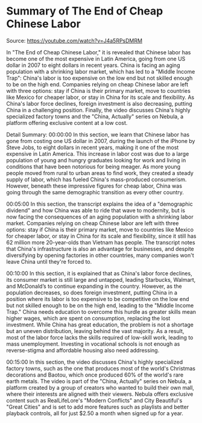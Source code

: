 # Summary of The End of Cheap Chinese Labor

Source: https://youtube.com/watch?v=J4a5RPsDMRM

In "The End of Cheap Chinese Labor," it is revealed that Chinese labor has become one of the most expensive in Latin America, going from one US dollar in 2007 to eight dollars in recent years. China is facing an aging population with a shrinking labor market, which has led to a "Middle Income Trap": China's labor is too expensive on the low end but not skilled enough to be on the high end. Companies relying on cheap Chinese labor are left with three options: stay if China is their primary market, move to countries like Mexico for cheaper labor, or stay in China for its scale and flexibility. As China's labor force declines, foreign investment is also decreasing, putting China in a challenging position. Finally, the video discusses China's highly specialized factory towns and the "China, Actually" series on Nebula, a platform offering exclusive content at a low cost.

Detail Summary: 
00:00:00
In this section, we learn that Chinese labor has gone from costing one US dollar in 2007, during the launch of the iPhone by Steve Jobs, to eight dollars in recent years, making it one of the most expensive in Latin America. This increase in labor cost was due to a large population of young and hungry graduates looking for work and living in conditions that have been notorious for being meager. As more young people moved from rural to urban areas to find work, they created a steady supply of labor, which has fueled China's mass-produced consumerism. However, beneath these impressive figures for cheap labor, China was going through the same demographic transition as every other country.

00:05:00
In this section, the transcript explains the idea of a "demographic dividend" and how China was able to ride that wave to modernity, but is now facing the consequences of an aging population with a shrinking labor market. Companies relying on cheap Chinese labor are left with three options: stay if China is their primary market, move to countries like Mexico for cheaper labor, or stay in China for its scale and flexibility, since it still has 62 million more 20-year-olds than Vietnam has people. The transcript notes that China's infrastructure is also an advantage for businesses, and despite diversifying by opening factories in other countries, many companies won't leave China until they're forced to.

00:10:00
In this section, it is explained that as China's labor force declines, its consumer market is still large and untapped, leading Starbucks, Walmart, and McDonald’s to continue expanding in the country. However, as the population decreases, so does foreign investment, putting China in a position where its labor is too expensive to be competitive on the low end but not skilled enough to be on the high end, leading to the "Middle Income Trap." China needs education to overcome this hurdle as greater skills mean higher wages, which are spent on consumption, replacing the lost investment. While China has great education, the problem is not a shortage but an uneven distribution, leaving behind the vast majority. As a result, most of the labor force lacks the skills required of low-skill work, leading to mass unemployment. Investing in vocational schools is not enough as reverse-stigma and affordable housing also need addressing.

00:15:00
In this section, the video discusses China's highly specialized factory towns, such as the one that produces most of the world's Christmas decorations and Baotou, which once produced 60% of the world's rare earth metals. The video is part of the "China, Actually" series on Nebula, a platform created by a group of creators who wanted to build their own mall, where their interests are aligned with their viewers. Nebula offers exclusive content such as RealLifeLore's "Modern Conflicts" and City Beautiful's "Great Cities" and is set to add more features such as playlists and better playback controls, all for just $2.50 a month when signed up for a year.

